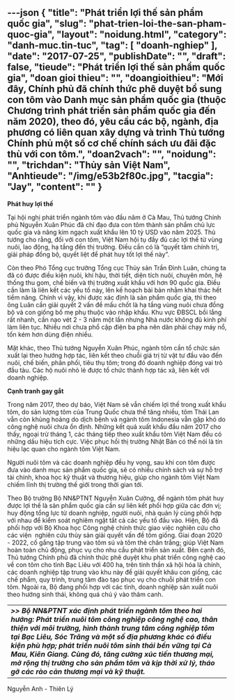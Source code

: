 ---json
{
    "title": "Phát triển lợi thế sản phẩm quốc gia",
    "slug": "phat-trien-loi-the-san-pham-quoc-gia",
    "layout": "noidung.html",
    "category": "danh-muc.tin-tuc",
    "tag": [
        "doanh-nghiep"
    ],
    "date": "2017-07-25",
    "publishDate": "",
    "draft": false,
    "tieude": "Phát triển lợi thế sản phẩm quốc gia",
    "doan gioi thieu": "",
    "doangioithieu": "Mới đây, Chính phủ đã chính thức phê duyệt bổ sung con tôm vào Danh mục sản phẩm quốc gia (thuộc Chương trình phát triển sản phẩm quốc gia đến năm 2020), theo đó, yêu cầu các bộ, ngành, địa phương có liên quan xây dựng và trình Thủ tướng Chính phủ một số cơ chế chính sách ưu đãi đặc thù với con tôm.",
    "doan2vach": "",
    "noidung": "",
    "trichdan": "Thủy sản Việt Nam",
    "Anhtieude": "/img/e53b2f80c.jpg",
    "tacgia": "Jay",
    "__content__": ""
}
---
<p><strong>Ph&aacute;t huy lợi thế</strong></p>

<p>Tại hội nghị ph&aacute;t triển ng&agrave;nh t&ocirc;m v&agrave;o đầu năm ở C&agrave; Mau, Thủ tướng Ch&iacute;nh phủ Nguyễn Xu&acirc;n Ph&uacute;c đ&atilde; chỉ đạo đưa con t&ocirc;m th&agrave;nh sản phẩm chủ lực quốc gia v&agrave; n&acirc;ng kim ngạch xuất khẩu l&ecirc;n 10 tỷ USD v&agrave;o năm 2025. Thủ tướng cho rằng, đối với con t&ocirc;m, Việt Nam hội tụ đầy đủ c&aacute;c lợi thế từ v&ugrave;ng nu&ocirc;i, lao động, hạ tầng đến thị trường. Điều cần c&oacute; l&agrave; &ldquo;quyết t&acirc;m ch&iacute;nh trị, giải ph&aacute;p đồng bộ, quyết liệt để ph&aacute;t huy tốt lợi thế n&agrave;y&rdquo;.</p>

<p>C&ograve;n theo Ph&oacute; Tổng cục trưởng Tổng cục Thủy sản Trần Đ&igrave;nh Lu&acirc;n, ch&uacute;ng ta đ&atilde; c&oacute; được điều kiện nu&ocirc;i, kh&iacute; hậu, thời tiết, diện t&iacute;ch nu&ocirc;i, chuy&ecirc;n m&ocirc;n, hệ thống thu gom, chế biến v&agrave; thị trường xuất khẩu với hơn 90 quốc gia. Điều cần l&agrave;m l&agrave; li&ecirc;n kết c&aacute;c yếu tố n&agrave;y, l&ecirc;n kế hoạch b&agrave;i bản nhằm khai th&aacute;c hết tiềm năng. Ch&iacute;nh v&igrave; vậy, khi được x&aacute;c định l&agrave; sản phẩm quốc gia, th&igrave; theo &ocirc;ng Lu&acirc;n cần giải quyết 2 vấn đề mấu chốt l&agrave; hạ tầng v&ugrave;ng nu&ocirc;i chưa đồng bộ v&agrave; con giống bố mẹ phụ thuộc v&agrave;o nhập khẩu. Khu vực ĐBSCL bồi lắng rất nhanh, cần nạo v&eacute;t 2 - 3 năm một lần nhưng Nh&agrave; nước kh&ocirc;ng đủ kinh ph&iacute; l&agrave;m li&ecirc;n tục. Nhiều nơi chưa phổ cập điện ba pha n&ecirc;n d&acirc;n phải chạy m&aacute;y nổ, tốn k&eacute;m hơn d&ugrave;ng điện nhiều.</p>

<p>Mặt kh&aacute;c, theo Thủ tướng Nguyễn Xu&acirc;n Ph&uacute;c, ng&agrave;nh t&ocirc;m cần tổ chức sản xuất lại theo hướng hợp t&aacute;c, li&ecirc;n kết theo chuỗi gi&aacute; trị từ vật tư đầu v&agrave;o đến nu&ocirc;i, chế biến, ph&acirc;n phối, ti&ecirc;u thụ t&ocirc;m; trong đ&oacute; doanh nghiệp đ&oacute;ng vai tr&ograve; đầu t&agrave;u. C&aacute;c hộ nu&ocirc;i nhỏ lẻ được tổ chức th&agrave;nh hợp t&aacute;c x&atilde;, li&ecirc;n kết với doanh nghiệp.</p>

<p><strong>Cạnh tranh gay gắt</strong></p>

<p>Trong năm 2017, theo dự b&aacute;o, Việt Nam sẽ vẫn chiếm lợi thế trong xuất khẩu t&ocirc;m, do sản lượng t&ocirc;m của Trung Quốc chưa thể tăng nhiều, t&ocirc;m Th&aacute;i Lan vẫn c&ograve;n khủng hoảng do dịch bệnh v&agrave; ng&agrave;nh t&ocirc;m Indonesia vẫn gặp kh&oacute; do c&ocirc;ng nghệ nu&ocirc;i chưa ổn định. Những kết quả xuất khẩu đầu năm 2017 cho thấy, ngoại trừ th&aacute;ng 1, c&aacute;c th&aacute;ng tiếp theo xuất khẩu t&ocirc;m Việt Nam đều c&oacute; những dấu hiệu t&iacute;ch cực. Việc phục hồi thị trường Nhật Bản c&oacute; thể n&oacute;i l&agrave; t&iacute;n hiệu lạc quan cho ng&agrave;nh t&ocirc;m Việt Nam.</p>

<p>Người nu&ocirc;i t&ocirc;m v&agrave; c&aacute;c doanh nghiệp đều hy vọng, sau khi con t&ocirc;m được đưa v&agrave;o danh mục sản phẩm quốc gia, sẽ c&oacute; nhiều ch&iacute;nh s&aacute;ch v&agrave; sự hỗ trợ t&agrave;i ch&iacute;nh, khoa học kỹ thuật v&agrave; thương hiệu, gi&uacute;p cho ng&agrave;nh t&ocirc;m Việt Nam chiếm lĩnh thị trường thế giới trong thời gian tới.</p>

<p>Theo Bộ trưởng Bộ NN&amp;PTNT Nguyễn Xu&acirc;n Cường, để ng&agrave;nh t&ocirc;m ph&aacute;t huy được lợi thế l&agrave; sản phẩm quốc gia cần sự li&ecirc;n kết phối hợp giữa c&aacute;c đơn vị; huy động tổng lực từ doanh nghiệp, người nu&ocirc;i, nh&agrave; quản l&yacute; c&ugrave;ng phối hợp với nhau để kiểm so&aacute;t nghi&ecirc;m ngặt tất cả c&aacute;c yếu tố đầu v&agrave;o. Hiện, Bộ đ&atilde; phối hợp với Bộ Khoa học C&ocirc;ng nghệ ch&iacute;nh thức giao việc nghi&ecirc;n cứu cho c&aacute;c viện&nbsp; nghi&ecirc;n cứu thủy sản giải quyết vấn đề t&ocirc;m giống. Giai đoạn 2020 - 2022, cố gắng tập trung v&agrave;o t&ocirc;m s&uacute; v&agrave; t&ocirc;m thẻ ch&acirc;n trắng; gi&uacute;p Việt Nam ho&agrave;n to&agrave;n chủ động, phục vụ cho nhu cầu ph&aacute;t triển sản xuất. B&ecirc;n cạnh đ&oacute;, Thủ tướng Ch&iacute;nh phủ đ&atilde; ch&iacute;nh thức ph&ecirc; duyệt khu ph&aacute;t triển c&ocirc;ng nghệ cao về con t&ocirc;m cho tỉnh Bạc Li&ecirc;u với 400 ha, tr&ecirc;n tinh thần x&atilde; hội h&oacute;a l&agrave; ch&iacute;nh, c&aacute;c doanh nghiệp tập trung v&agrave;o khu n&agrave;y để giải quyết kh&acirc;u con giống, c&aacute;c chế phẩm, quy tr&igrave;nh, trung t&acirc;m đ&agrave;o tạo phục vụ cho chuỗi ph&aacute;t triển con t&ocirc;m. Ngo&agrave;i ra, Bộ đang phối hợp với c&aacute;c tỉnh, doanh nghiệp sản xuất nu&ocirc;i theo hướng sinh th&aacute;i, kh&ocirc;ng qu&aacute; ch&uacute; &yacute; v&agrave;o th&acirc;m canh.</p>

<table>
	<tbody>
		<tr>
			<td><strong><em>&gt;&gt;&nbsp;Bộ NN&amp;PTNT x&aacute;c định ph&aacute;t triển ng&agrave;nh t&ocirc;m theo hai hướng: Ph&aacute;t triển nu&ocirc;i t&ocirc;m c&ocirc;ng nghiệp c&ocirc;ng nghệ cao, th&acirc;n thiện với m&ocirc;i trường, h&igrave;nh th&agrave;nh trung t&acirc;m c&ocirc;ng nghiệp t&ocirc;m tại Bạc Li&ecirc;u, S&oacute;c Trăng v&agrave; một số địa phương kh&aacute;c c&oacute; điều kiện ph&ugrave; hợp; ph&aacute;t triển nu&ocirc;i t&ocirc;m sinh th&aacute;i bền vững tại C&agrave; Mau, Ki&ecirc;n Giang. C&ugrave;ng đ&oacute;, tăng cường x&uacute;c tiến thương mại, mở rộng thị trường cho sản phẩm t&ocirc;m v&agrave; kịp thời xử l&yacute;, th&aacute;o gỡ c&aacute;c r&agrave;o cản thương mại v&agrave; kỹ thuật.</em></strong></td>
		</tr>
	</tbody>
</table>

<p>Nguyễn Anh - Thi&ecirc;n L&yacute;</p>
